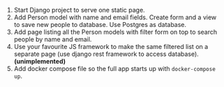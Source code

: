 1. Start Django project to serve one static page.
2. Add Person model with name and email fields. Create form and a view to save new people to database. Use Postgres as database.
3. Add page listing all the Person models with filter form on top to search people by name and email.
4. Use your favourite JS framework to make the same filtered list on a separate page (use django rest framework to access database).
   **(unimplemented)**
5. Add docker compose file so the full app starts up with `docker-compose up`.
